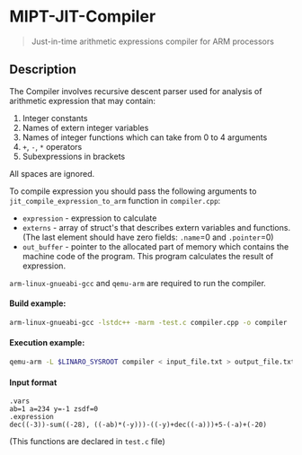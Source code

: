 # MIPT-JIT-Compiler
> Just-in-time arithmetic expressions compiler for ARM processors

## Description

The Compiler involves recursive descent parser used for analysis of arithmetic expression that may contain:

1. Integer constants
2. Names of extern integer variables
3. Names of integer functions which can take from 0 to 4 arguments
4. `+`, `-`, `*` operators
5. Subexpressions in brackets

All spaces are ignored.

To compile expression you should pass the following arguments to `jit_compile_expression_to_arm` function in `compiler.cpp`:

- `expression` - expression to calculate
- `externs` - array of struct's that describes extern variables and functions. (The last element should have zero fields: `.name`=0 and `.pointer`=0)
- `out_buffer` - pointer to the allocated part of memory which contains the machine code of the program. This program calculates the result of expression.

`arm-linux-gnueabi-gcc` and `qemu-arm` are required to run the compiler.

#### Build example:

```bash
arm-linux-gnueabi-gcc -lstdc++ -marm -test.c compiler.cpp -o compiler
```

#### Execution example:
```bash
qemu-arm -L $LINARO_SYSROOT compiler < input_file.txt > output_file.txt
```

#### Input format
```
.vars
ab=1 a=234 y=-1 zsdf=0
.expression
dec((-3))-sum((-28), ((-ab)*(-y)))-((-y)+dec((-a)))+5-(-a)+(-20)
```

(This functions are declared in `test.c` file)

